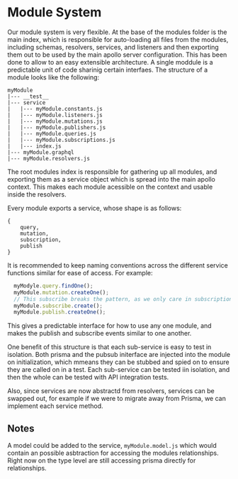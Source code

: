 # Module System

Our module system is very flexible. At the base of the modules folder is the main index, which is responsible for auto-loading all files from the modules, including schemas, resolvers, services, and listeners and then exporting them out to be used by the main apollo server configuration. This has been done to allow to an easy extensible architecture. A single moddule is a predictable unit of code sharinig certain interfaes. The structure of a module looks like the following:

```
myModule
|--- __test__
|--- service
|   |--- myModule.constants.js
|   |--- myModule.listeners.js
|   |--- myModule.mutations.js
|   |--- myModule.publishers.js
|   |--- myModule.queries.js
|   |--- myModule.subscriptions.js
|   |--- index.js
|--- myModule.graphql
|--- myModule.resolvers.js
```

The root modules index is responsible for gathering up all modules, and exporting them as a service object which is spread into the main apollo context. This makes each module acessible on the context and usable inside the resolvers.

Every module exports a service, whose shape is as follows:

```
{
    query,
    mutation,
    subscription,
    publish
}
```

It is recommended to keep naming conventions across the different service functions similar for ease of access.  For example:

```javascript
  myModyle.query.findOne();
  myModule.mutation.createOne();
  // This subscribe breaks the pattern, as we only care in subscriptions about each new myModule created, not one or many.
  myModule.subscribe.create();
  myModule.publish.createOne();
```

This gives a predictable interface for how to use any one module, and makes the publish and subscribe events similar to one another.

One benefit of this structure is that each sub-service is easy to test in isolation.  Both prisma and the pubsub initerface are injected into the module on initialization, which mmeans they can be stubbed and spied on to ensure they are called on in a test.  Each sub-service can be tested iin isolation, and then the whole can be tested with API integration tests.

Also, since services are now abstractd from resolvers, services can be swapped out, for example if we were to migrate away from Prisma, we can implement each service method.  

## Notes

A model could be added to the service, `myModule.model.js` which would contain an possible asbtraction for accessing the modules relationships.  Right now on the type level are still accessing prisma directly for relationships.
